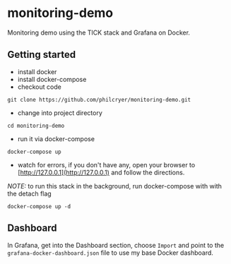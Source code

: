 # monitoring-demo
Monitoring demo using the TICK stack and Grafana on Docker.

## Getting started

* install docker
* install docker-compose
* checkout code
```
git clone https://github.com/philcryer/monitoring-demo.git
```
* change into project directory
```
cd monitoring-demo
```
* run it via docker-compose
```
docker-compose up
```
* watch for errors, if you don't have any, open your browser to [http://127.0.0.1](http://127.0.0.1) and follow the directions.

_NOTE:_ to run this stack in the background, run docker-compose with with the detach flag
```
docker-compose up -d
```

## Dashboard
In Grafana, get into the Dashboard section, choose `Import` and point to the `grafana-docker-dashboard.json` file to use my base Docker dashboard.
